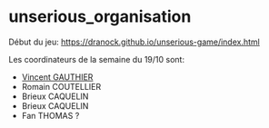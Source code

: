 # unserious_organisation
Début du jeu: https://dranock.github.io/unserious-game/index.html

Les coordinateurs de la semaine du 19/10 sont:

* [Vincent GAUTHIER](https://github.com/VinekNet)
* Romain COUTELLIER
* Brieux CAQUELIN
* Brieux CAQUELIN 
* Fan THOMAS ?
